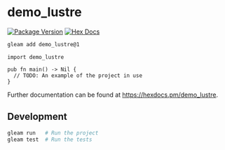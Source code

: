 # demo_lustre

[![Package Version](https://img.shields.io/hexpm/v/demo_lustre)](https://hex.pm/packages/demo_lustre)
[![Hex Docs](https://img.shields.io/badge/hex-docs-ffaff3)](https://hexdocs.pm/demo_lustre/)

```sh
gleam add demo_lustre@1
```
```gleam
import demo_lustre

pub fn main() -> Nil {
  // TODO: An example of the project in use
}
```

Further documentation can be found at <https://hexdocs.pm/demo_lustre>.

## Development

```sh
gleam run   # Run the project
gleam test  # Run the tests
```
